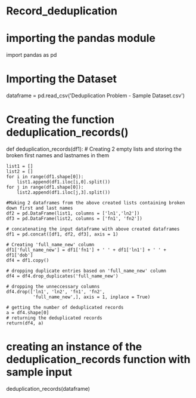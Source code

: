 # Record_deduplication

# importing the pandas module
import pandas as pd

# Importing the Dataset
dataframe = pd.read_csv('Deduplication Problem - Sample Dataset.csv')

# Creating the function deduplication_records()

def deduplication_records(df1):
    # Creating 2 empty lists and storing the broken first names and lastnames in them
    
    list1 = []
    list2 = []
    for i in range(df1.shape[0]):
        list1.append(df1.iloc[i,0].split())
    for j in range(df1.shape[0]):
        list2.append(df1.iloc[j,3].split())
        
    #Making 2 dataframes from the above created lists containing broken down first and last names
    df2 = pd.DataFrame(list1, columns = ['ln1','ln2'])
    df3 = pd.DataFrame(list2, columns = ['fn1', 'fn2'])
    
    # concatenating the input dataframe with above created dataframes
    df1 = pd.concat([df1, df2, df3], axis = 1)
    
    # Creating 'full_name_new' column 
    df1['full_name_new'] = df1['fn1'] + ' ' + df1['ln1'] + ' ' + df1['dob']
    df4 = df1.copy()
    
    # dropping duplicate entries based on 'full_name_new' column
    df4 = df4.drop_duplicates('full_name_new')
    
    # dropping the unneccessary columns
    df4.drop(['ln1', 'ln2', 'fn1', 'fn2', 
              'full_name_new',], axis = 1, inplace = True)
              
    # getting the number of deduplicated records
    a = df4.shape[0]
    # returning the deduplicated records
    return(df4, a)
   
# creating an instance of the deduplication_records function with sample input   
deduplication_records(dataframe)
        

